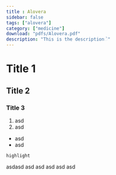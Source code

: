 ```yaml
---
title : Alovera
sidebar: false
tags: ["alovera"]
category: ["medicine"]
download: "pdfs/Alovera.pdf"
description: "This is the descriptionે"
---
```


# Title 1
## Title 2
### Title 3



1. asd
2. asd


* asd
* asd

`highlight`

asdasd
asd
asd
asd
asd
asd
<!--stackedit_data:
eyJoaXN0b3J5IjpbLTIxMTIxNTExMDddfQ==
-->